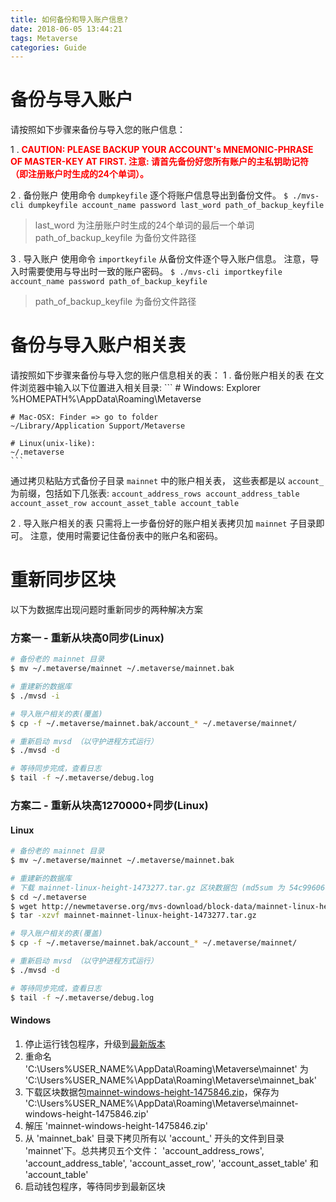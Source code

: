 ```yaml
---
title: 如何备份和导入账户信息?
date: 2018-06-05 13:44:21
tags: Metaverse
categories: Guide
---
```


# 备份与导入账户
请按照如下步骤来备份与导入您的账户信息：

1 . <font color="#FF0000"> <b>CAUTION: PLEASE BACKUP YOUR ACCOUNT's MNEMONIC-PHRASE OF MASTER-KEY AT FIRST.
注意: 请首先备份好您所有账户的主私钥助记符（即注册账户时生成的24个单词）。
</b></font> 

2 . 备份账户
使用命令 `dumpkeyfile` 逐个将账户信息导出到备份文件。
	```
	$ ./mvs-cli dumpkeyfile account_name password last_word path_of_backup_keyfile
	```
> last_word 为注册账户时生成的24个单词的最后一个单词  
> path_of_backup_keyfile 为备份文件路径  

3 . 导入账户
使用命令 `importkeyfile` 从备份文件逐个导入账户信息。
注意，导入时需要使用与导出时一致的账户密码。
	```
	$ ./mvs-cli importkeyfile account_name password path_of_backup_keyfile
	```
> path_of_backup_keyfile 为备份文件路径  

# 备份与导入账户相关表
请按照如下步骤来备份与导入您的账户信息相关的表：
1 . 备份账户相关的表
在文件浏览器中输入以下位置进入相关目录:
	```
	# Windows: Explorer
	%HOMEPATH%\AppData\Roaming\Metaverse
	
	# Mac-OSX: Finder => go to folder
	~/Library/Application Support/Metaverse
	
	# Linux(unix-like):
	~/.metaverse
	```
通过拷贝粘贴方式备份子目录 `mainnet` 中的账户相关表，
这些表都是以 `account_` 为前缀，包括如下几张表:
	```
	account_address_rows
	account_address_table
	account_asset_row
	account_asset_table
	account_table
	```

2 . 导入账户相关的表
只需将上一步备份好的账户相关表拷贝加 `mainnet` 子目录即可。
注意，使用时需要记住备份表中的账户名和密码。


# 重新同步区块
以下为数据库出现问题时重新同步的两种解决方案

### 方案一 - 重新从块高0同步(Linux)
```bash
# 备份老的 mainnet 目录
$ mv ~/.metaverse/mainnet ~/.metaverse/mainnet.bak

# 重建新的数据库
$ ./mvsd -i

# 导入账户相关的表(覆盖)
$ cp -f ~/.metaverse/mainnet.bak/account_* ~/.metaverse/mainnet/

# 重新启动 mvsd （以守护进程方式运行）
$ ./mvsd -d

# 等待同步完成，查看日志
$ tail -f ~/.metaverse/debug.log

```

### 方案二 - 重新从块高1270000+同步(Linux)

#### Linux
```bash
# 备份老的 mainnet 目录
$ mv ~/.metaverse/mainnet ~/.metaverse/mainnet.bak

# 重建新的数据库
# 下载 mainnet-linux-height-1473277.tar.gz 区块数据包 (md5sum 为 54c996066d1249eca25e28babc3940b7)
$ cd ~/.metaverse
$ wget http://newmetaverse.org/mvs-download/block-data/mainnet-linux-height-1473277.tar.gz
$ tar -xzvf mainnet-mainnet-linux-height-1473277.tar.gz

# 导入账户相关的表(覆盖)
$ cp -f ~/.metaverse/mainnet.bak/account_* ~/.metaverse/mainnet/

# 重新启动 mvsd （以守护进程方式运行）
$ ./mvsd -d

# 等待同步完成，查看日志
$ tail -f ~/.metaverse/debug.log

```

#### Windows
1. 停止运行钱包程序，升级到[最新版本](https://mvs.org/wallet.html)
2. 重命名 'C:\Users\%USER_NAME%\AppData\Roaming\Metaverse\mainnet' 为 'C:\Users\%USER_NAME%\AppData\Roaming\Metaverse\mainnet_bak'
3. 下载区块数据包[mainnet-windows-height-1475846.zip](https://newmetaverse.org/mvs-download/block-data/mainnet-windows-height-1475846.zip)，保存为 'C:\Users\%USER_NAME%\AppData\Roaming\Metaverse\mainnet-windows-height-1475846.zip'
4. 解压 'mainnet-windows-height-1475846.zip'
5. 从 'mainnet_bak' 目录下拷贝所有以 'account_' 开头的文件到目录 'mainnet'下。总共拷贝五个文件： 'account_address_rows', 'account_address_table', 'account_asset_row', 'account_asset_table' 和 'account_table'
6. 启动钱包程序，等待同步到最新区块
